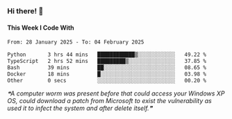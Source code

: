 ### Hi there! 👋

#### This Week I Code With
<!--START_SECTION:waka-->

```txt
From: 28 January 2025 - To: 04 February 2025

Python       3 hrs 44 mins   ████████████▒░░░░░░░░░░░░   49.22 %
TypeScript   2 hrs 52 mins   █████████▒░░░░░░░░░░░░░░░   37.85 %
Bash         39 mins         ██░░░░░░░░░░░░░░░░░░░░░░░   08.65 %
Docker       18 mins         █░░░░░░░░░░░░░░░░░░░░░░░░   03.98 %
Other        0 secs          ░░░░░░░░░░░░░░░░░░░░░░░░░   00.20 %
```

<!--END_SECTION:waka-->

<!--STARTS_HERE_QUOTE_README-->
<i>❝A computer worm was present before that could access your Windows XP OS, could download a patch from Microsoft to exist the vulnerability as used it to infect the system and after delete itself.❞</i>
<!--ENDS_HERE_QUOTE_README-->
